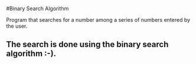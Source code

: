 #Binary Search Algorithm

Program that searches for a number among a series of numbers entered by the user.

## The search is done using the binary search algorithm :-).
